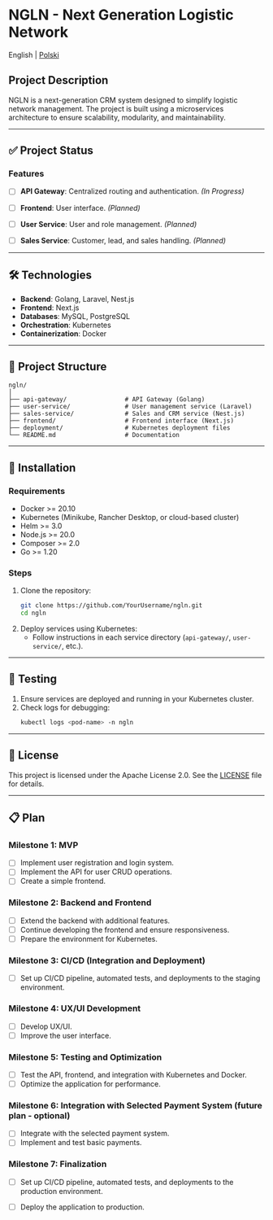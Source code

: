 
# NGLN - Next Generation Logistic Network

English | [Polski](README.pl.md)

## Project Description
NGLN is a next-generation CRM system designed to simplify logistic network management. The project is built using a microservices architecture to ensure scalability, modularity, and maintainability.

---

## ✅ Project Status
### Features
- [ ] **API Gateway**: Centralized routing and authentication. *(In Progress)*
- [ ] **Frontend**: User interface. *(Planned)*
- [ ] **User Service**: User and role management. *(Planned)*
- [ ] **Sales Service**: Customer, lead, and sales handling. *(Planned)*


---

## 🛠️ Technologies
- **Backend**: Golang, Laravel, Nest.js
- **Frontend**: Next.js
- **Databases**: MySQL, PostgreSQL
- **Orchestration**: Kubernetes
- **Containerization**: Docker

---

## 📁 Project Structure
```plaintext
ngln/
│
├── api-gateway/                # API Gateway (Golang)
├── user-service/               # User management service (Laravel)
├── sales-service/              # Sales and CRM service (Nest.js)
├── frontend/                   # Frontend interface (Next.js)
├── deployment/                 # Kubernetes deployment files
└── README.md                   # Documentation
```

---

## 🚀 Installation
### Requirements
- Docker >= 20.10
- Kubernetes (Minikube, Rancher Desktop, or cloud-based cluster)
- Helm >= 3.0
- Node.js >= 20.0
- Composer >= 2.0
- Go >= 1.20

### Steps
1. Clone the repository:
   ```bash
   git clone https://github.com/YourUsername/ngln.git
   cd ngln
   ```
2. Deploy services using Kubernetes:
   - Follow instructions in each service directory (`api-gateway/`, `user-service/`, etc.).

---

## 🧪 Testing
1. Ensure services are deployed and running in your Kubernetes cluster.
2. Check logs for debugging:
   ```bash
   kubectl logs <pod-name> -n ngln
   ```

---

## 📜 License
This project is licensed under the Apache License 2.0. See the [LICENSE](LICENSE) file for details.

---

## 📋 Plan

### **Milestone 1: MVP**

- [ ] Implement user registration and login system.
- [ ] Implement the API for user CRUD operations.
- [ ] Create a simple frontend.

### **Milestone 2: Backend and Frontend**

- [ ] Extend the backend with additional features.
- [ ] Continue developing the frontend and ensure responsiveness.
- [ ] Prepare the environment for Kubernetes.

### **Milestone 3: CI/CD (Integration and Deployment)**

- [ ] Set up CI/CD pipeline, automated tests, and deployments to the staging environment.

### **Milestone 4: UX/UI Development**

- [ ] Develop UX/UI.
- [ ] Improve the user interface.

### **Milestone 5: Testing and Optimization**

- [ ] Test the API, frontend, and integration with Kubernetes and Docker.
- [ ] Optimize the application for performance.

### **Milestone 6: Integration with Selected Payment System (future plan - optional)**

- [ ] Integrate with the selected payment system.
- [ ] Implement and test basic payments.

### **Milestone 7: Finalization**

- [ ] Set up CI/CD pipeline, automated tests, and deployments to the production environment.
- [ ] Deploy the application to production.

